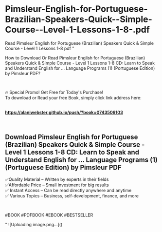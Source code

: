 # Pimsleur-English-for-Portuguese-Brazilian-Speakers-Quick--Simple-Course--Level-1-Lessons-1-8-.pdf
Read Pimsleur English for Portuguese (Brazilian) Speakers Quick &amp; Simple Course - Level 1 Lessons 1-8  pdf
"<p>How to Download Or Read Pimsleur English for Portuguese (Brazilian) Speakers Quick & Simple Course - Level 1 Lessons 1-8 CD: Learn to Speak and Understand English for ... Language Programs (1) (Portuguese Edition) by Pimsleur PDF?</p>
<p>&nbsp;</p>
<p>&#128293;  Special Promo! Get Free for Today's Purchase!<br />To download or Read your free Book, simply click link address here:&nbsp;<br />&nbsp;</p>
<p><a href=""https://alaniwebster.github.io/push/?book=0743506103""><strong>https://alaniwebster.github.io/push/?book=0743506103</strong></a></p>
<p>&nbsp;</p>
<h2>Download Pimsleur English for Portuguese (Brazilian) Speakers Quick & Simple Course - Level 1 Lessons 1-8 CD: Learn to Speak and Understand English for ... Language Programs (1) (Portuguese Edition) by Pimsleur PDF</h2>
<p>&#x2705;Quality Material &ndash; Written by experts in their fields<br />&#x2705;Affordable Price &ndash; Small investment for big results<br />&#x2705; Instant Access &ndash; Can be read directly anywhere and anytime<br />&#x2705; Various Topics &ndash; Business, self-development, finance, and more</p>
<p>&nbsp;</p>
<p>#BOOK #PDFBOOK #EBOOK #BESTSELLER</p>
"
![Uploading image.png…]()
